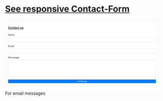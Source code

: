 # [See responsive Contact-Form](https://calvinjamesheath.github.io/contact-form/)
![](https://github.com/CalvinJamesHeath/contact-form/blob/master/img.png?raw=true)
For email messages
